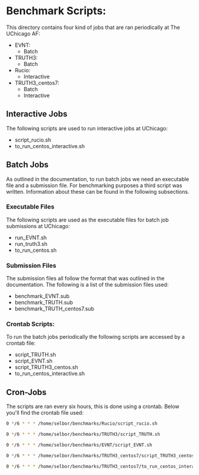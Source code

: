 # Benchmark Scripts:
This directory contains four kind of jobs that are ran periodically at The UChicago AF:
- EVNT:
  - Batch
- TRUTH3:
  - Batch
- Rucio:
  - Interactive
- TRUTH3_centos7:
  - Batch
  - Interactive

## Interactive Jobs
The following scripts are used to run interactive jobs at UChicago:
- script_rucio.sh
- to_run_centos_interactive.sh

## Batch Jobs
As outlined in the documentation, to run batch jobs we need an executable file and a submission file. For benchmarking purposes a third script was written. Information about these can be found in the following subsections.
### Executable Files
The following scripts are used as the executable files for batch job submissions at UChicago:
- run_EVNT.sh
- run_truth3.sh
- to_run_centos.sh

### Submission Files
The submission files all follow the format that was outlined in the documentation. The following is a list of the submission files used:
- benchmark_EVNT.sub
- benchmark_TRUTH.sub
- benchmark_TRUTH_centos7.sub

### Crontab Scripts:
To run the batch jobs periodically the following scripts are accessed by a crontab file:
- script_TRUTH.sh
- script_EVNT.sh
- script_TRUTH3_centos.sh
- to_run_centos_interactive.sh

## Cron-Jobs
The scripts are ran every six hours, this is done using a crontab. Below you'll find the crontab file used:

```bash
0 */6 * * * /home/selbor/benchmarks/Rucio/script_rucio.sh

0 */6 * * * /home/selbor/benchmarks/TRUTH3/script_TRUTH.sh

0 */6 * * * /home/selbor/benchmarks/EVNT/script_EVNT.sh

0 */6 * * * /home/selbor/benchmarks/TRUTH3_centos7/script_TRUTH3_centos.sh

0 */6 * * * /home/selbor/benchmarks/TRUTH3_centos7/to_run_centos_interactive.sh
```
